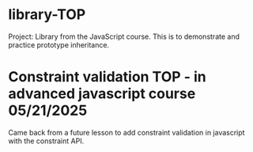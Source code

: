 # library-TOP
Project: Library from the JavaScript course. This is to demonstrate and practice prototype inheritance.


# Constraint validation TOP - in advanced javascript course 05/21/2025

Came back from a future lesson to add constraint validation 
in javascript with the constraint API.